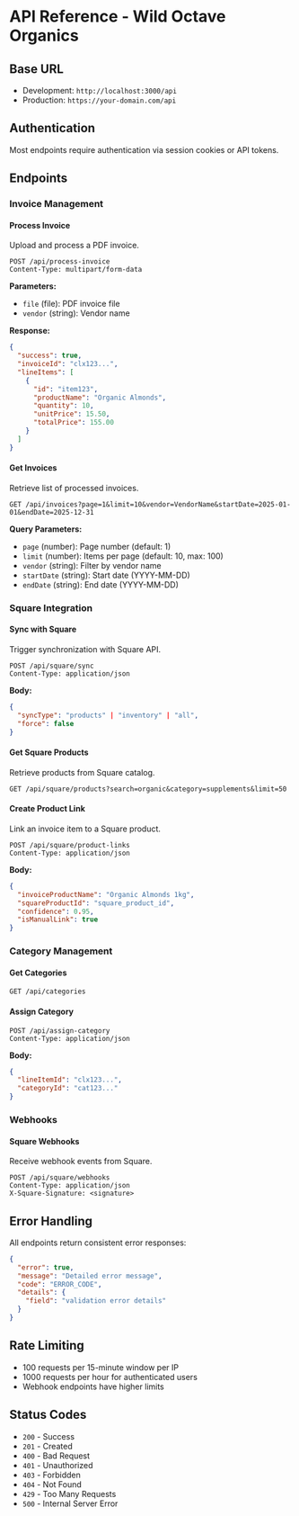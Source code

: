
# API Reference - Wild Octave Organics

## Base URL
- Development: `http://localhost:3000/api`
- Production: `https://your-domain.com/api`

## Authentication
Most endpoints require authentication via session cookies or API tokens.

## Endpoints

### Invoice Management

#### Process Invoice
Upload and process a PDF invoice.

```http
POST /api/process-invoice
Content-Type: multipart/form-data
```

**Parameters:**
- `file` (file): PDF invoice file
- `vendor` (string): Vendor name

**Response:**
```json
{
  "success": true,
  "invoiceId": "clx123...",
  "lineItems": [
    {
      "id": "item123",
      "productName": "Organic Almonds",
      "quantity": 10,
      "unitPrice": 15.50,
      "totalPrice": 155.00
    }
  ]
}
```

#### Get Invoices
Retrieve list of processed invoices.

```http
GET /api/invoices?page=1&limit=10&vendor=VendorName&startDate=2025-01-01&endDate=2025-12-31
```

**Query Parameters:**
- `page` (number): Page number (default: 1)
- `limit` (number): Items per page (default: 10, max: 100)
- `vendor` (string): Filter by vendor name
- `startDate` (string): Start date (YYYY-MM-DD)
- `endDate` (string): End date (YYYY-MM-DD)

### Square Integration

#### Sync with Square
Trigger synchronization with Square API.

```http
POST /api/square/sync
Content-Type: application/json
```

**Body:**
```json
{
  "syncType": "products" | "inventory" | "all",
  "force": false
}
```

#### Get Square Products
Retrieve products from Square catalog.

```http
GET /api/square/products?search=organic&category=supplements&limit=50
```

#### Create Product Link
Link an invoice item to a Square product.

```http
POST /api/square/product-links
Content-Type: application/json
```

**Body:**
```json
{
  "invoiceProductName": "Organic Almonds 1kg",
  "squareProductId": "square_product_id",
  "confidence": 0.95,
  "isManualLink": true
}
```

### Category Management

#### Get Categories
```http
GET /api/categories
```

#### Assign Category
```http
POST /api/assign-category
Content-Type: application/json
```

**Body:**
```json
{
  "lineItemId": "clx123...",
  "categoryId": "cat123..."
}
```

### Webhooks

#### Square Webhooks
Receive webhook events from Square.

```http
POST /api/square/webhooks
Content-Type: application/json
X-Square-Signature: <signature>
```

## Error Handling

All endpoints return consistent error responses:

```json
{
  "error": true,
  "message": "Detailed error message",
  "code": "ERROR_CODE",
  "details": {
    "field": "validation error details"
  }
}
```

## Rate Limiting

- 100 requests per 15-minute window per IP
- 1000 requests per hour for authenticated users
- Webhook endpoints have higher limits

## Status Codes

- `200` - Success
- `201` - Created
- `400` - Bad Request
- `401` - Unauthorized
- `403` - Forbidden
- `404` - Not Found
- `429` - Too Many Requests
- `500` - Internal Server Error
